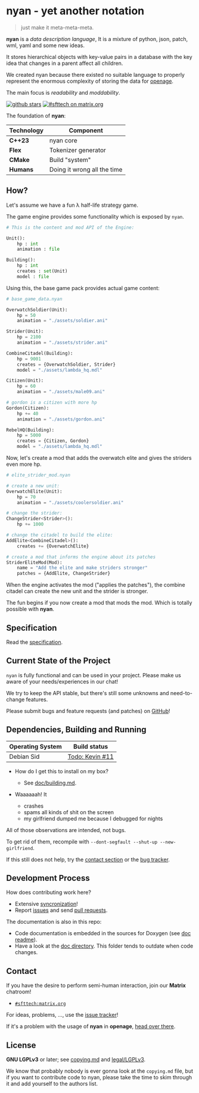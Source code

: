 nyan - yet another notation
===========================

> just make it meta-meta-meta.

**nyan** is a *data description language*,
It is a mixture of python, json, patch, wml, yaml and some new ideas.

It stores hierarchical objects with key-value pairs in a database with the key idea that changes in a parent affect all children.

We created nyan because there existed no suitable language to
properly represent the enormous complexity of storing the data for [openage](https://github.com/SFTtech/openage).

The main focus is *readability* and *moddability*.

[![github stars](https://img.shields.io/github/stars/SFTtech/nyan.svg)](https://github.com/SFTtech/nyan/stargazers)
[![#sfttech on matrix.org](/doc/assets/matrix.svg)](https://matrix.to/#/#sfttech:matrix.org)


The foundation of **nyan**:

| Technology | Component                   |
| ---------- | --------------------------- |
| **C++23**  | nyan core                   |
| **Flex**   | Tokenizer generator         |
| **CMake**  | Build "system"              |
| **Humans** | Doing it wrong all the time |


How?
----

Let's assume we have a fun λ half-life strategy game.

The game engine provides some functionality which is exposed by `nyan`.

``` python
# This is the content and mod API of the Engine:

Unit():
    hp : int
    animation : file

Building():
    hp : int
    creates : set(Unit)
    model : file
```

Using this, the base game pack provides actual game content:

``` python
# base_game_data.nyan

OverwatchSoldier(Unit):
    hp = 50
    animation = "./assets/soldier.ani"

Strider(Unit):
    hp = 2100
    animation = "./assets/strider.ani"

CombineCitadel(Building):
    hp = 9001
    creates = {OverwatchSoldier, Strider}
    model = "./assets/lambda_hq.mdl"

Citizen(Unit):
    hp = 60
    animation = "./assets/male09.ani"

# gordon is a citizen with more hp
Gordon(Citizen):
    hp += 40
    animation = "./assets/gordon.ani"

RebelHQ(Building):
    hp = 5000
    creates = {Citizen, Gordon}
    model = "./assets/lambda_hq.mdl"
```

Now, let's create a mod that adds the overwatch elite
and gives the striders even more hp.

``` python
# elite_strider_mod.nyan

# create a new unit:
OverwatchElite(Unit):
    hp = 70
    animation = "./assets/coolersoldier.ani"

# change the strider:
ChangeStrider<Strider>():
    hp += 1000

# change the citadel to build the elite:
AddElite<CombineCitadel>():
    creates += {OverwatchElite}

# create a mod that informs the engine about its patches
StriderEliteMod(Mod):
    name = "Add the elite and make striders stronger"
    patches = {AddElite, ChangeStrider}
```

When the engine activates the mod ("applies the patches"),
the combine citadel can create the new unit and the strider is stronger.


The fun begins if you now create a mod that mods the mod.
Which is totally possible with **nyan**.


Specification
-------------

Read the [specification](doc/nyan_specification.md).


Current State of the Project
----------------------------

`nyan` is fully functional and can be used in your project.
Please make us aware of your needs/experiences in our chat!

We try to keep the API stable, but there's still some unknowns and need-to-change features.

Please submit bugs and feature requests (and patches) on [GitHub](https://github.com/SFTtech/nyan)!


Dependencies, Building and Running
----------------------------------

| Operating System | Build status                                                  |
| ---------------- | ------------------------------------------------------------- |
| Debian Sid       | [Todo: Kevin #11](https://github.com/SFTtech/kevin/issues/11) |


 - How do I get this to install on my box?
   - See [doc/building.md](doc/building.md).

 - Waaaaaah! It
   - crashes
   - spams all kinds of shit on the screen
   - my girlfriend dumped me because I debugged for nights

All of those observations are intended, not bugs.

To get rid of them, recompile with `--dont-segfault --shut-up --new-girlfriend`.

If this still does not help, try the [contact section](#contact)
or the [bug tracker](https://github.com/SFTtech/nyan/issues).


Development Process
-------------------

How does contributing work here?
 - Extensive [syncronization](#contact)!
 - Report [issues](https://github.com/SFTtech/nyan) and send [pull requests](https://help.github.com/articles/using-pull-requests/).


The documentation is also in this repo:

- Code documentation is embedded in the sources for Doxygen (see [doc readme](doc/README.md)).
- Have a look at the [doc directory](doc/). This folder tends to outdate when code changes.


Contact
-------

If you have the desire to perform semi-human interaction,
join our **Matrix** chatroom!

* [`#sfttech:matrix.org`](https://riot.im/app/#/room/#sfttech:matrix.org)

For ideas, problems, ..., use the [issue tracker](https://github.com/SFTtech/nyan/issues)!

If it's a problem with the usage of **nyan** in **openage**, [head over there](https://github.com/SFTtech/openage).


License
-------

**GNU LGPLv3** or later; see [copying.md](copying.md) and [legal/LGPLv3](/legal/LGPLv3).

We know that probably nobody is ever gonna look at the `copying.md` file,
but if you want to contribute code to nyan, please take the time to
skim through it and add yourself to the authors list.
